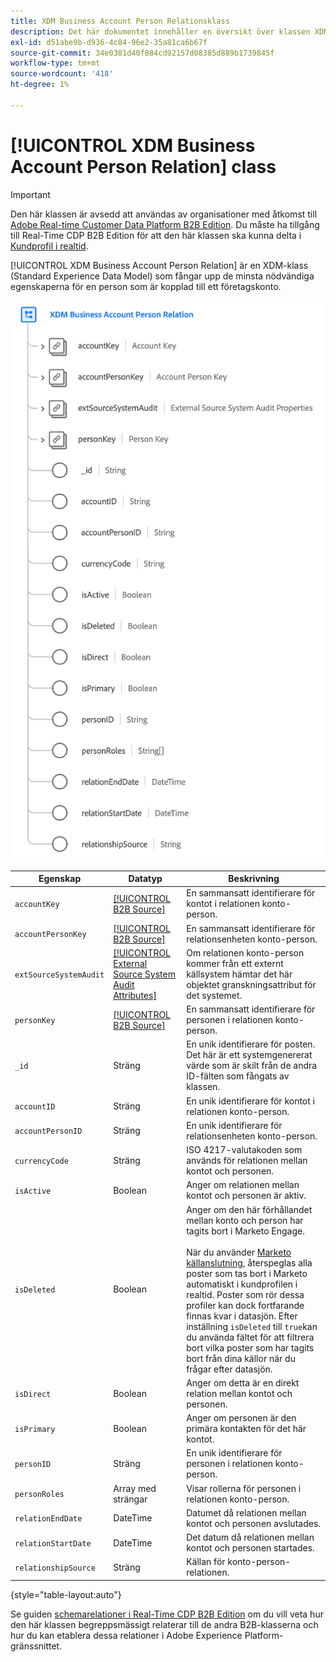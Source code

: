 ```yaml
---
title: XDM Business Account Person Relationsklass
description: Det här dokumentet innehåller en översikt över klassen XDM Business Account Person Relation i Experience Data Model (XDM).
exl-id: d51abe9b-d936-4c84-96e2-35a81ca6b67f
source-git-commit: 34e0381d40f884cd92157d08385d889b1739845f
workflow-type: tm+mt
source-wordcount: '418'
ht-degree: 1%

---
```


# [!UICONTROL XDM Business Account Person Relation] class

>[!IMPORTANT]
>
>Den här klassen är avsedd att användas av organisationer med åtkomst till [Adobe Real-time Customer Data Platform B2B Edition](../../../rtcdp/b2b-overview.md). Du måste ha tillgång till Real-Time CDP B2B Edition för att den här klassen ska kunna delta i [Kundprofil i realtid](../../../profile/home.md).

[!UICONTROL XDM Business Account Person Relation] är en XDM-klass (Standard Experience Data Model) som fångar upp de minsta nödvändiga egenskaperna för en person som är kopplad till ett företagskonto.

![Strukturen för klassen XDM Business Account Person Relation så som den visas i användargränssnittet](../../images/classes/b2b/business-account-person-relation.png)

| Egenskap | Datatyp | Beskrivning |
| --- | --- | --- |
| `accountKey` | [[!UICONTROL B2B Source]](../../data-types/b2b-source.md) | En sammansatt identifierare för kontot i relationen konto-person. |
| `accountPersonKey` | [[!UICONTROL B2B Source]](../../data-types/b2b-source.md) | En sammansatt identifierare för relationsenheten konto-person. |
| `extSourceSystemAudit` | [[!UICONTROL External Source System Audit Attributes]](../../data-types/external-source-system-audit-attributes.md) | Om relationen konto-person kommer från ett externt källsystem hämtar det här objektet granskningsattribut för det systemet. |
| `personKey` | [[!UICONTROL B2B Source]](../../data-types/b2b-source.md) | En sammansatt identifierare för personen i relationen konto-person. |
| `_id` | Sträng | En unik identifierare för posten. Det här är ett systemgenererat värde som är skilt från de andra ID-fälten som fångats av klassen. |
| `accountID` | Sträng | En unik identifierare för kontot i relationen konto-person. |
| `accountPersonID` | Sträng | En unik identifierare för relationsenheten konto-person. |
| `currencyCode` | Sträng | ISO 4217-valutakoden som används för relationen mellan kontot och personen. |
| `isActive` | Boolean | Anger om relationen mellan kontot och personen är aktiv. |
| `isDeleted` | Boolean | Anger om den här förhållandet mellan konto och person har tagits bort i Marketo Engage.<br><br>När du använder [Marketo källanslutning](../../../sources/connectors/adobe-applications/marketo/marketo.md), återspeglas alla poster som tas bort i Marketo automatiskt i kundprofilen i realtid. Poster som rör dessa profiler kan dock fortfarande finnas kvar i datasjön. Efter inställning `isDeleted` till `true`kan du använda fältet för att filtrera bort vilka poster som har tagits bort från dina källor när du frågar efter datasjön. |
| `isDirect` | Boolean | Anger om detta är en direkt relation mellan kontot och personen. |
| `isPrimary` | Boolean | Anger om personen är den primära kontakten för det här kontot. |
| `personID` | Sträng | En unik identifierare för personen i relationen konto-person. |
| `personRoles` | Array med strängar | Visar rollerna för personen i relationen konto-person. |
| `relationEndDate` | DateTime | Datumet då relationen mellan kontot och personen avslutades. |
| `relationStartDate` | DateTime | Det datum då relationen mellan kontot och personen startades. |
| `relationshipSource` | Sträng | Källan för konto-person-relationen. |

{style="table-layout:auto"}

Se guiden [schemarelationer i Real-Time CDP B2B Edition](../../tutorials/relationship-b2b.md) om du vill veta hur den här klassen begreppsmässigt relaterar till de andra B2B-klasserna och hur du kan etablera dessa relationer i Adobe Experience Platform-gränssnittet.
